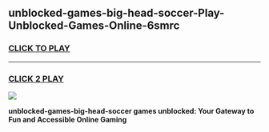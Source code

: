 
## unblocked-games-big-head-soccer-Play-Unblocked-Games-Online-6smrc
<h3>
<a href="https://premium76.site?title=unblocked-games-big-head-soccer&ref=25A">CLICK TO PLAY</a></h3>
<hr>

<h3>
<a href="https://premium76.site?title=unblocked-games-big-head-soccer&ref=25A">CLICK 2 PLAY</a>
  
</h3>

<a href="https://premium76.site?title=unblocked-games-big-head-soccer&ref=25A"><img src="https://clearcache.store/games.png"></a>


**unblocked-games-big-head-soccer games unblocked: Your Gateway to Fun and Accessible Online Gaming**
